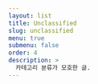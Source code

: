 ```yaml
---
layout: list
title: Unclassified
slug: unclassified
menu: true
submenu: false
order: 4
description: >
  카테고리 분류가 모호한 글.
---
```

